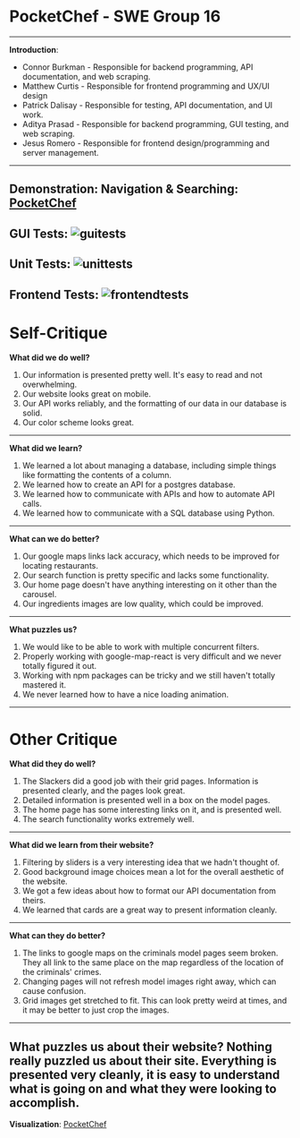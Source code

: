 PocketChef - SWE Group 16
==========
---
**Introduction**:
+ Connor Burkman - Responsible for backend programming, API documentation, and web scraping.
+ Matthew Curtis - Responsible for frontend programming and UX/UI design
+ Patrick Dalisay - Responsible for testing, API documentation, and UI work. 
+ Aditya Prasad - Responsible for backend programming, GUI testing, and web scraping.
+ Jesus Romero - Responsible for frontend design/programming and server management.
---
**Demonstration**:
Navigation & Searching: 
[PocketChef](pocketchef.me)
---
GUI Tests:
![guitests](https://i.imgur.com/cWRFUlw.png)
---
Unit Tests:
![unittests](https://i.imgur.com/fAbkd5c.png)
---
Frontend Tests:
![frontendtests](https://i.imgur.com/Q1HYPKp.png)
---
# Self-Critique
**What did we do well?**
1. Our information is presented pretty well. It's easy to read and not overwhelming.
2. Our website looks great on mobile.
3. Our API works reliably, and the formatting of our data in our database is solid.
4. Our color scheme looks great.
---
**What did we learn?**
1. We learned a lot about managing a database, including simple things like formatting the contents of a column.
2. We learned how to create an API for a postgres database.
3. We learned how to communicate with APIs and how to automate API calls.
4. We learned how to communicate with a SQL database using Python.
---
**What can we do better?**
1. Our google maps links lack accuracy, which needs to be improved for locating restaurants.
2. Our search function is pretty specific and lacks some functionality.
3. Our home page doesn't have anything interesting on it other than the carousel.
4. Our ingredients images are low quality, which could be improved.
---
**What puzzles us?**
1. We would like to be able to work with multiple concurrent filters.
2. Properly working with google-map-react is very difficult and we never totally figured it out.
3. Working with npm packages can be tricky and we still haven't totally mastered it.
4. We never learned how to have a nice loading animation.
---
# Other Critique
**What did they do well?**
1. The Slackers did a good job with their grid pages. Information is presented clearly, and the pages look great.
2. Detailed information is presented well in a box on the model pages.
3. The home page has some interesting links on it, and is presented well.
4. The search functionality works extremely well.
---
**What did we learn from their website?**
1. Filtering by sliders is a very interesting idea that we hadn't thought of.
2. Good background image choices mean a lot for the overall aesthetic of the website.
3. We got a few ideas about how to format our API documentation from theirs.
4. We learned that cards are a great way to present information cleanly.
---
**What can they do better?**
1. The links to google maps on the criminals model pages seem broken. They all link to the same place on the map regardless of the location of the criminals' crimes.
2. Changing pages will not refresh model images right away, which can cause confusion.
3. Grid images get stretched to fit. This can look pretty weird at times, and it may be better to just crop the images.
---
**What puzzles us about their website?**
Nothing really puzzled us about their site. Everything is presented very cleanly, it is easy to understand what is going on and what they were looking to accomplish.
---
**Visualization**: 
[PocketChef](pocketchef.me/visualization)

